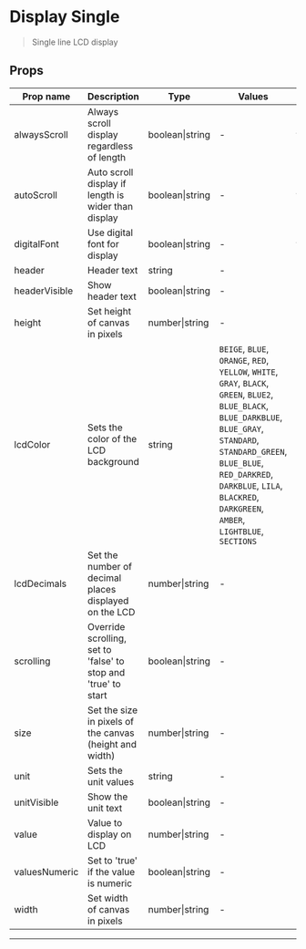 # Display Single

> Single line LCD display

## Props

| Prop name     | Description                                                    | Type            | Values                                                                                                                                                                                                                                                                      | Default    |
| ------------- | -------------------------------------------------------------- | --------------- | --------------------------------------------------------------------------------------------------------------------------------------------------------------------------------------------------------------------------------------------------------------------------- | ---------- |
| alwaysScroll  | Always scroll display regardless of length                     | boolean\|string | -                                                                                                                                                                                                                                                                           | false      |
| autoScroll    | Auto scroll display if length is wider than display            | boolean\|string | -                                                                                                                                                                                                                                                                           | false      |
| digitalFont   | Use digital font for display                                   | boolean\|string | -                                                                                                                                                                                                                                                                           | false      |
| header        | Header text                                                    | string          | -                                                                                                                                                                                                                                                                           | undefined  |
| headerVisible | Show header text                                               | boolean\|string | -                                                                                                                                                                                                                                                                           | undefined  |
| height        | Set height of canvas in pixels                                 | number\|string  | -                                                                                                                                                                                                                                                                           | undefined  |
| lcdColor      | Sets the color of the LCD background                           | string          | `BEIGE`, `BLUE`, `ORANGE`, `RED`, `YELLOW`, `WHITE`, `GRAY`, `BLACK`, `GREEN`, `BLUE2`, `BLUE_BLACK`, `BLUE_DARKBLUE`, `BLUE_GRAY`, `STANDARD`, `STANDARD_GREEN`, `BLUE_BLUE`, `RED_DARKRED`, `DARKBLUE`, `LILA`, `BLACKRED`, `DARKGREEN`, `AMBER`, `LIGHTBLUE`, `SECTIONS` | "STANDARD" |
| lcdDecimals   | Set the number of decimal places displayed on the LCD          | number\|string  | -                                                                                                                                                                                                                                                                           | 2          |
| scrolling     | Override scrolling, set to 'false' to stop and 'true' to start | boolean\|string | -                                                                                                                                                                                                                                                                           | undefined  |
| size          | Set the size in pixels of the canvas (height and width)        | number\|string  | -                                                                                                                                                                                                                                                                           | undefined  |
| unit          | Sets the unit values                                           | string          | -                                                                                                                                                                                                                                                                           | undefined  |
| unitVisible   | Show the unit text                                             | boolean\|string | -                                                                                                                                                                                                                                                                           | undefined  |
| value         | Value to display on LCD                                        | number\|string  | -                                                                                                                                                                                                                                                                           |            |
| valuesNumeric | Set to 'true' if the value is numeric                          | boolean\|string | -                                                                                                                                                                                                                                                                           | undefined  |
| width         | Set width of canvas in pixels                                  | number\|string  | -                                                                                                                                                                                                                                                                           | undefined  |

---

